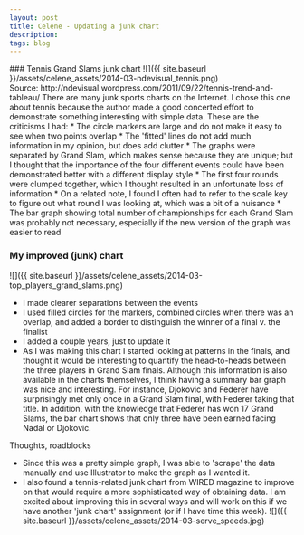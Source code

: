 ```yaml
---
layout: post
title: Celene - Updating a junk chart
description:
tags: blog
---
```

<section>
	<section>
### Tennis Grand Slams junk chart
![]({{ site.baseurl }}/assets/celene_assets/2014-03-ndevisual_tennis.png)<br>
Source: http://ndevisual.wordpress.com/2011/09/22/tennis-trend-and-tableau/
There are many junk sports charts on the Internet. I chose this one about tennis because the author made a good concerted effort to demonstrate something interesting with simple data. These are the criticisms I had:
* The circle markers are large and do not make it easy to see when two points overlap
* The 'fitted' lines do not add much information in my opinion, but does add clutter
* The graphs were separated by Grand Slam, which makes sense because they are unique; but I thought that the importance of the four different events could have been demonstrated better with a different display style
* The first four rounds were clumped together, which I thought resulted in an unfortunate loss of information
* On a related note, I found I often had to refer to the scale key to figure out what round I was looking at, which was a bit of a nuisance
* The bar graph showing total number of championships for each Grand Slam was probably not necessary, especially if the new version of the graph was easier to read

### My improved (junk) chart
![]({{ site.baseurl }}/assets/celene_assets/2014-03-top_players_grand_slams.png)<br>
* I made clearer separations between the events
* I used filled circles for the markers, combined circles when there was an overlap, and added a border to distinguish the winner of a final v. the finalist
* I added a couple years, just to update it
* As I was making this chart I started looking at patterns in the finals, and thought it would be interesting to quantify the head-to-heads between the three players in Grand Slam finals. Although this information is also available in the charts themselves, I think having a summary bar graph was nice and interesting. For instance, Djokovic and Federer have surprisingly met only once in a Grand Slam final, with Federer taking that title. In addition, with the knowledge that Federer has won 17 Grand Slams, the bar chart shows that only three have been earned facing Nadal or Djokovic.

Thoughts, roadblocks
* Since this was a pretty simple graph, I was able to 'scrape' the data manually and use Illustrator to make the graph as I wanted it.
* I also found a tennis-related junk chart from WIRED magazine to improve on that would require a more sophisticated way of obtaining data. I am excited about improving this in several ways and will work on this if we have another 'junk chart' assignment (or if I have time this week).
![]({{ site.baseurl }}/assets/celene_assets/2014-03-serve_speeds.jpg)<br>



</section>
</section>
